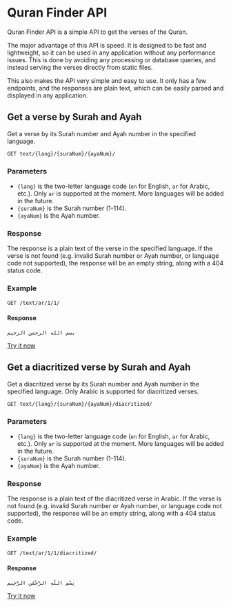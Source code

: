 # Quran Finder API

Quran Finder API is a simple API to get the verses of the Quran.

The major advantage of this API is speed. It is designed to be fast and lightweight, so it can be used in any application without any performance issues.
This is done by avoiding any processing or database queries, and instead serving the verses directly from static files.

This also makes the API very simple and easy to use. It only has a few endpoints, and the responses are plain text, which can be easily parsed and displayed in any application.

## Get a verse by Surah and Ayah

Get a verse by its Surah number and Ayah number in the specified language.

```http
GET text/{lang}/{suraNum}/{ayaNum}/
```

### Parameters

* `{lang}` is the two-letter language code (`en` for English, `ar` for Arabic, etc.). Only `ar` is supported at the moment. More languages will be added in the future.
* `{suraNum}` is the Surah number (1-114).
* `{ayaNum}` is the Ayah number.

### Response

The response is a plain text of the verse in the specified language. If the verse is not found (e.g. invalid Surah number or Ayah number, or language code not supported), the response will be an empty string, along with a 404 status code.

### Example

```http
GET /text/ar/1/1/
```

#### Response

```
بسم الله الرحمن الرحيم
```

[Try it now](https://api.quran-finder.com/text/ar/1/1/)

## Get a diacritized verse by Surah and Ayah

Get a diacritized verse by its Surah number and Ayah number in the specified language. Only Arabic is supported for diacritized verses.

```http
GET text/{lang}/{suraNum}/{ayaNum}/diacritized/
```

### Parameters

* `{lang}` is the two-letter language code (`en` for English, `ar` for Arabic, etc.). Only `ar` is supported at the moment. More languages will be added in the future.
* `{suraNum}` is the Surah number (1-114).
* `{ayaNum}` is the Ayah number.

### Response

The response is a plain text of the diacritized verse in Arabic. If the verse is not found (e.g. invalid Surah number or Ayah number, or language code not supported), the response will be an empty string, along with a 404 status code.

### Example

```http
GET /text/ar/1/1/diacritized/
```

#### Response

```
بِسْمِ اللَّهِ الرَّحْمَٰنِ الرَّحِيمِ
```

[Try it now](https://api.quran-finder.com/text/ar/1/1/diacritized/)
